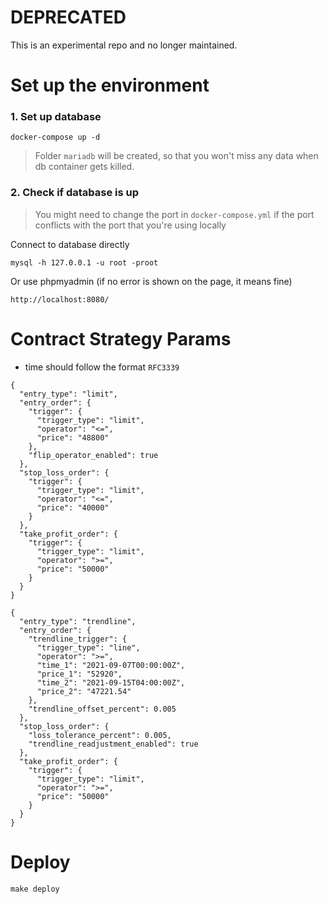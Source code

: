 # DEPRECATED

This is an experimental repo and no longer maintained.

# Set up the environment

### 1. Set up database

```
docker-compose up -d
```

> Folder `mariadb` will be created, so that you won't miss any data when db container gets killed.

### 2. Check if database is up

> You might need to change the port in `docker-compose.yml` if the port conflicts with the port that you're using locally

Connect to database directly

```
mysql -h 127.0.0.1 -u root -proot
```

Or use phpmyadmin (if no error is shown on the page, it means fine)

```
http://localhost:8080/
```

# Contract Strategy Params

* time should follow the format `RFC3339`

```
{
  "entry_type": "limit",
  "entry_order": {
    "trigger": {
      "trigger_type": "limit",
      "operator": "<=",
      "price": "48800"
    },
    "flip_operator_enabled": true
  },
  "stop_loss_order": {
    "trigger": {
      "trigger_type": "limit",
      "operator": "<=",
      "price": "40000"
    }
  },
  "take_profit_order": {
    "trigger": {
      "trigger_type": "limit",
      "operator": ">=",
      "price": "50000"
    }
  }
}
```

```
{
  "entry_type": "trendline",
  "entry_order": {
    "trendline_trigger": {
      "trigger_type": "line",
      "operator": ">=",
      "time_1": "2021-09-07T00:00:00Z",
      "price_1": "52920",
      "time_2": "2021-09-15T04:00:00Z",
      "price_2": "47221.54"
    },
    "trendline_offset_percent": 0.005
  },
  "stop_loss_order": {
    "loss_tolerance_percent": 0.005,
    "trendline_readjustment_enabled": true
  },
  "take_profit_order": {
    "trigger": {
      "trigger_type": "limit",
      "operator": ">=",
      "price": "50000"
    }
  }
}
```

# Deploy

    make deploy
